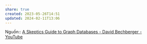 ```yaml
---
share: true
created: 2023-05-26T14:51
updated: 2024-02-11T13:06
---
```

Nguồn:: [A Skeptics Guide to Graph Databases - David Bechberger - YouTube](https://youtu.be/yOYodfN84N4?t=2095)
